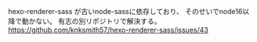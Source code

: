 hexo-renderer-sass が古いnode-sassに依存しており、
そのせいでnode16以降で動かない。
有志の別リポジトリで解決する。
https://github.com/knksmith57/hexo-renderer-sass/issues/43
